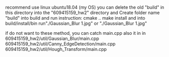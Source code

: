 recommend use linux ubuntu18.04 (my OS)
you can delete the old "build" in this directory
into the "609415159_hw2" directory and Create folder name "build"
into build and run instruction:
	cmake ..
	make install
and into build/install/bin
run"./Gaussian_Blur 1.jpg" or "./Gaussian_Blur 1.jpg"

if do not want to these method, you can catch main.cpp also
it in in 609415159_hw2/util/Gaussian_Blur/main.cpp
	609415159_hw2/util/Canny_EdgeDetection/main.cpp
	609415159_hw2/util/Hough_Transform/main.cpp
